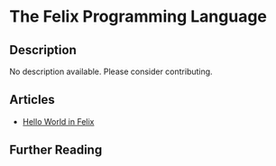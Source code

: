 # The Felix Programming Language

## Description

No description available. Please consider contributing.

## Articles

- [Hello World in Felix](https://sampleprograms.io/projects/hello-world/felix)

## Further Reading